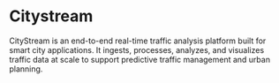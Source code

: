 # Citystream
CityStream is an end-to-end real-time traffic analysis platform built for smart city applications. It ingests, processes, analyzes, and visualizes traffic data at scale to support predictive traffic management and urban planning.

